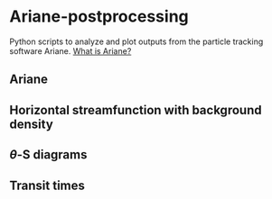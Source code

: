 # Ariane-postprocessing
Python scripts to analyze and plot outputs from the particle tracking software Ariane.
[What is Ariane?](http://ariane.lagrangian.free.fr/ariane.html)

## Ariane


## Horizontal streamfunction with background density

## $\theta$-S diagrams

## Transit times
